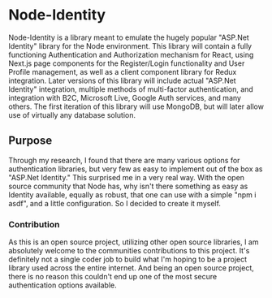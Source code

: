 # Node-Identity

Node-Identity is a library meant to emulate the hugely popular "ASP.Net Identity" library for the Node environment. This library will contain a fully functioning Authentication and Authorization mechanism for React, using Next.js page components for the Register/Login functionality and User Profile management, as well as a client component library for Redux integration. Later versions of this library will include actual "ASP.Net Identity" integration, multiple methods of multi-factor authentication, and integration with B2C, Microsoft Live, Google Auth services, and many others. The first iteration of this library will use MongoDB, but will later allow use of virtually any database solution.

## Purpose

Through my research, I found that there are many various options for authentication libraries, but very few as easy to implement out of the box as "ASP.Net Identity." This surprised me in a very real way. With the open source community that Node has, why isn't there something as easy as Identity available, equally as robust, that one can use with a simple "npm i asdf", and a little configuration. So I decided to create it myself.

### Contribution

As this is an open source project, utilizing other open source libraries, I am absolutely welcome to the communities contributions to this project. It's definitely not a single coder job to build what I'm hoping to be a project library used across the entire internet. And being an open source project, there is no reason this couldn't end up one of the most secure authentication options available.
